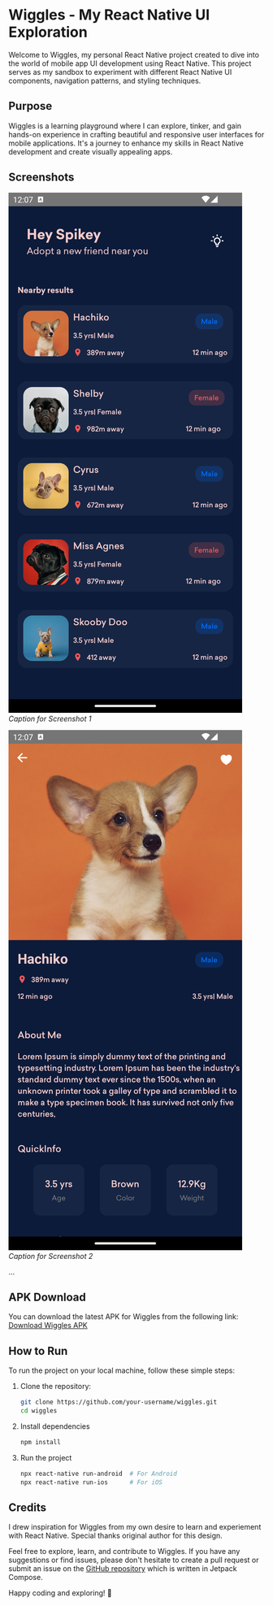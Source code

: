 # Wiggles - My React Native UI Exploration

Welcome to Wiggles, my personal React Native project created to dive into the world of mobile app UI development using React Native. This project serves as my sandbox to experiment with different React Native UI components, navigation patterns, and styling techniques.

## Purpose

Wiggles is a learning playground where I can explore, tinker, and gain hands-on experience in crafting beautiful and responsive user interfaces for mobile applications. It's a journey to enhance my skills in React Native development and create visually appealing apps.

## Screenshots

![Screenshot 1](./screenshots/screenshot1.png)
*Caption for Screenshot 1*

![Screenshot 2](./screenshots/screenshot2.png)
*Caption for Screenshot 2*

...

## APK Download

You can download the latest APK for Wiggles from the following link:
[Download Wiggles APK](#)

## How to Run

To run the project on your local machine, follow these simple steps:

1. Clone the repository:
   ```bash
   git clone https://github.com/your-username/wiggles.git
   cd wiggles

2. Install dependencies
   ``` bash
   npm install
   ```

3. Run the project
   ```bash
   npx react-native run-android  # For Android
   npx react-native run-ios      # For iOS
   ```

## Credits
I drew inspiration for Wiggles from my own desire to learn and experiement with React Native.
Special thanks original author for this design.

Feel free to explore, learn, and contribute to Wiggles. If you have any suggestions or find issues, please don't hesitate to create a pull request or submit an issue on the [GitHub repository](https://github.com/Spikeysanju/Wiggles) which is written in Jetpack Compose.

Happy coding and exploring! 🚀

